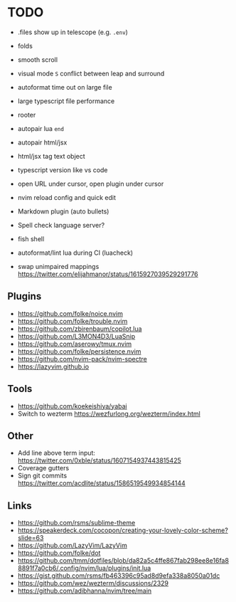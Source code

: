 # TODO

- .files show up in telescope (e.g. `.env`)
- folds

- smooth scroll
- visual mode `S` conflict between leap and surround
- autoformat time out on large file
- large typescript file performance
- rooter
- autopair lua `end`
- autopair html/jsx
- html/jsx tag text object
- typescript version like vs code
- open URL under cursor, open plugin under cursor
- nvim reload config and quick edit
- Markdown plugin (auto bullets)
- Spell check language server?
- fish shell
- autoformat/lint lua during CI (luacheck)
- swap unimpaired mappings https://twitter.com/elijahmanor/status/1615927039529291776

## Plugins

- https://github.com/folke/noice.nvim
- https://github.com/folke/trouble.nvim
- https://github.com/zbirenbaum/copilot.lua
- https://github.com/L3MON4D3/LuaSnip
- https://github.com/aserowy/tmux.nvim
- https://github.com/folke/persistence.nvim
- https://github.com/nvim-pack/nvim-spectre
- https://lazyvim.github.io

## Tools

- https://github.com/koekeishiya/yabai
- Switch to wezterm https://wezfurlong.org/wezterm/index.html

## Other

- Add line above term input: https://twitter.com/0xble/status/1607154937443815425
- Coverage gutters
- Sign git commits https://twitter.com/acdlite/status/1586519549934854144

## Links

- https://github.com/rsms/sublime-theme
- https://speakerdeck.com/cocopon/creating-your-lovely-color-scheme?slide=63
- https://github.com/LazyVim/LazyVim
- https://github.com/folke/dot
- https://github.com/tmm/dotfiles/blob/da82a5c4ffe867fab298ee8e16fa88891f7a0cb6/.config/nvim/lua/plugins/init.lua
- https://gist.github.com/rsms/fb463396c95ad8d9efa338a8050a01dc
- https://github.com/wez/wezterm/discussions/2329
- https://github.com/adibhanna/nvim/tree/main
